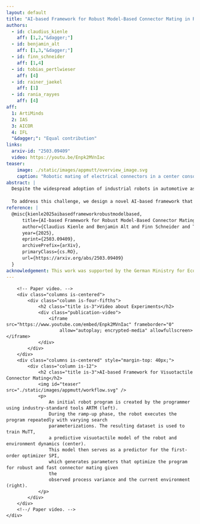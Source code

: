 ```yaml
---
layout: default
title: "AI-based Framework for Robust Model-Based Connector Mating in Robotic Wire Harness Installation"
authors:
  - id: claudius_kienle
    aff: [1,2,"&dagger;"]
  - id: benjamin_alt
    aff: [1,3,"&dagger;"]
  - id: finn_schneider
    aff: [1,4]
  - id: tobias_pertlwieser
    aff: [4]
  - id: rainer_jaekel
    aff: [1]
  - id: rania_rayyes
    aff: [4]
aff:
  1: ArtiMinds
  2: IAS
  3: AICOR
  4: IFL
  "&dagger;": "Equal contribution"
links:
  arxiv-id: "2503.09409"
  video: https://youtu.be/Enpk2MVnIac
teaser: 
    image: ./static/images/appmutt/overview_image.svg
    caption: "Robotic mating of electrical connectors in a center console: Using our learned, neural model of the search-and-insertion strategy, the search pattern (bottom left, red) is optimized (green) to ensure robust installation with minimal temporal overhead."
abstract: |
  Despite the widespread adoption of industrial robots in automotive assembly, wire harness installation remains predominantly manual due to the intricate and fine-grained nature of connector mating.

  To address this challenge, we design a novel AI-based framework that automates cable connector mating by integrating force control with deep visuotactile learning. Our system optimizes search-and-insertion strategies using first-order optimization over a multimodal transformer architecture trained on visual, tactile, and proprioceptive data. Additionally, we design a novel automated data collection and optimization pipeline that minimizes the need for machine learning expertise. The framework optimizes robot programs that run natively on standard industrial controllers, permitting human experts to audit and certify them. Experimental validations on a center console assembly task demonstrate significant improvements in cycle times and robustness compared to conventional robot programming approaches.
reference: |
  @misc{kienle2025aibasedframeworkrobustmodelbased,
      title={AI-based Framework for Robust Model-Based Connector Mating in Robotic Wire Harness Installation}, 
      author={Claudius Kienle and Benjamin Alt and Finn Schneider and Tobias Pertlwieser and Rainer Jäkel and Rania Rayyes},
      year={2025},
      eprint={2503.09409},
      archivePrefix={arXiv},
      primaryClass={cs.RO},
      url={https://arxiv.org/abs/2503.09409}
  } 
acknowledgement: This work was supported by the German Ministry for Economic Affairs and Climate Action under grant 13IK026A.
---          
```

<section>
    <div class="container is-max-desktop">

        <!-- Paper video. -->
        <div class="columns is-centered">
            <div class="column is-four-fifths">
                <h2 class="title is-3">Video about Experiments</h2>
                <div class="publication-video">
                    <iframe src="https://www.youtube.com/embed/Enpk2MVnIac" frameborder="0"
                        allow="autoplay; encrypted-media" allowfullscreen></iframe>
                </div>
            </div>
        </div>
        <div class="columns is-centered" style="margin-top: 40px;">
            <div class="column is-12">
                <h2 class="title is-3">AI-based Framework for Visuotactile Connector Mating</h2>
                <img id="teaser" src="./static/images/appmutt/workflow.svg" />
                <p>
                    An initial robot program is created by the programmer using industry-standard tools ARTM (left).
                    During the ramp-up phase, the robot executes the program repeatedly with varying search
                    parameterizations. The resulting dataset is used to train MuTT,
                    a predictive visuotactile model of the robot and environment dynamics (center).
                    This model then serves as a predictor for the first-order optimizer SPI,
                    which generates parameters that optimize the program for robust and fast connector mating given
                    the
                    observed process variance and the current environment (right).
                </p>
            </div>
        </div>
        <!--/ Paper video. -->
    </div>
</section>


